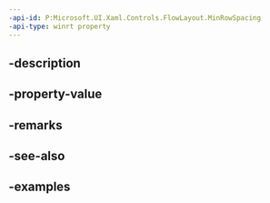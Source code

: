 ```yaml
---
-api-id: P:Microsoft.UI.Xaml.Controls.FlowLayout.MinRowSpacing
-api-type: winrt property
---
```


## -description

## -property-value

## -remarks

## -see-also

## -examples

